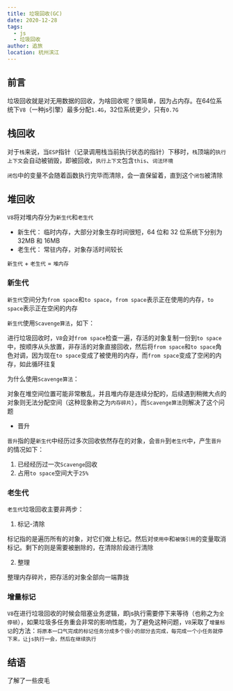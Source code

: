 ```yaml
---
title: 垃圾回收(GC)
date: 2020-12-28
tags: 
  - js
  - 垃圾回收
author: 追旅
location: 杭州滨江 
---
```


## 前言

垃圾回收就是对无用数据的回收，为啥回收呢？很简单，因为占内存。在64位系统下```V8```（一种js引擎）最多分配```1.4G```，32位系统更少，只有```0.7G```

## 栈回收

对于```栈```来说，当```ESP```指针（记录调用栈当前执行状态的指针）下移时，```栈```顶端的```执行上下文```会自动被销毁，即被回收，```执行上下文```包含```this```、```词法环境```

```闭包```中的变量不会随着函数执行完毕而清除，会一直保留着，直到这个```闭包```被清除

## 堆回收

```V8```将对堆内存分为```新生代```和```老生代```

* 新生代： 临时内存，大部分对象生存时间很短，64 位和 32 位系统下分别为 32MB 和 16MB
* 老生代： 常驻内存，对象存活时间较长

```新生代``` + ```老生代``` = ```堆内存```

### 新生代

```新生代```空间分为```from space```和```to space```，```from space```表示正在使用的内存，```to space```表示正在空闲的内存

```新生代```使用```Scavenge算法```，如下：
 
进行垃圾回收时，```V8```会对```from space```检查一遍，存活的对象复制一份到```to space```中，按顺序从头放置，非存活的对象直接回收，然后将```from space```和```to space```角色对调，因为现在```to space```变成了被使用的内存，而```from space```变成了空闲的内存，如此循环往复

为什么使用```Scavenge算法```：

对象在堆空间位置可能非常散乱，并且堆内存是连续分配的，后续遇到稍微大点的对象则无法分配空间（这种现象称之为```内存碎片```），而```Scavenge算法```则解决了这个问题

* 晋升

```晋升```指的是```新生代```中经历过多次回收依然存在的对象，会```晋升```到```老生代```中，产生```晋升```的情况如下：

1. 已经经历过一次```Scavenge```回收
2. 占用```to space```空间大于```25%```

### 老生代

```老生代```垃圾回收主要非两步：

1. 标记-清除

标记指的是遍历所有的对象，对它们做上标记。然后对```使用中```和```被强引用```的变量取消标记。剩下的则是需要被删除的，在清除阶段进行清除

2. 整理

整理内存碎片，把存活的对象全部向一端靠拢

### 增量标记

```V8```在进行垃圾回收的时候会阻塞业务逻辑，即js执行需要停下来等待（也称之为```全停顿```），如果垃圾多任务重会非常的影响性能，为了避免这种问题，```V8```采取了```增量标记```的方法：```将原本一口气完成的标记任务分成多个很小的部分去完成，每完成一个小任务就停下来，让js执行一会，然后在继续执行```

## 结语

了解了一些皮毛







